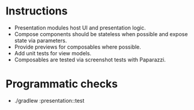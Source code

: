 # Instructions
- Presentation modules host UI and presentation logic.
- Compose components should be stateless when possible and expose state via parameters.
- Provide previews for composables where possible.
- Add unit tests for view models.
- Composables are tested via screenshot tests with Paparazzi.

# Programmatic checks
- ./gradlew :presentation:<module>:test